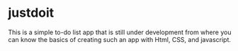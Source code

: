 # justdoit
This is a simple to-do list app that is still under development from where you can know the basics of creating such an app with Html, CSS, and javascript. 

